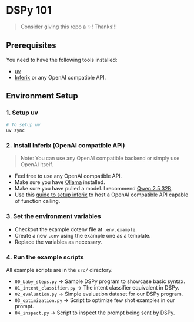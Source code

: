 # DSPy 101

> Consider giving this repo a ✨! Thanks!!!

## Prerequisites

You need to have the following tools installed:

- [uv](https://docs.astral.sh/uv/)
- [Inferix](https://github.com/YourTechBud/inferix) or any OpenAI compatible API.

## Environment Setup

### 1. Setup uv

```bash
# To setup uv
uv sync
```

### 2. Install Inferix (OpenAI compatible API)

> Note: You can use any OpenAI compatible backend or simply use OpenAI itself.

- Feel free to use any OpenAI compatible API.
- Make sure you have [Ollama](https://ollama.ai/) installed.
- Make sure you have pulled a model. I recommend [Qwen 2.5 32B](https://ollama.com/library/qwen2.5:32b).
- Use this [guide to setup inferix](https://github.com/YourTechBud/inferix) to host a OpenAI compatible API capable of function calling.

### 3. Set the environment variables

- Checkout the example dotenv file at `.env.example`.
- Create a new `.env` using the example one as a template.
- Replace the variables as necessary.

### 4. Run the example scripts

All example scripts are in the `src/` directory.
- `00_baby_steps.py` -> Sample DSPy program to showcase basic syntax.
- `01_intent_classifier.py` -> The intent classifier equivalent in DSPy.
- `02_evaluation.py` -> Simple evaluation dataset for our DSPy program.
- `03_optimization.py` -> Script to optimize few shot examples in our prompt.
- `04_inspect.py` -> Script to inspect the prompt being sent by DSPy.